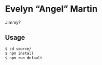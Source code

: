 # Evelyn “Angel” Martin

Jimmy?

## Usage

```bash
$ cd source/
$ npm install
$ npm run default
```
